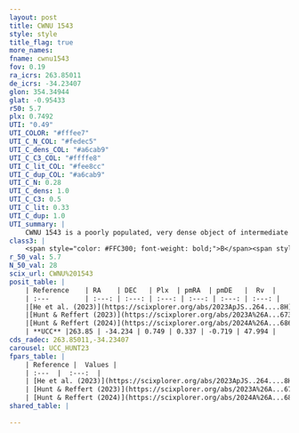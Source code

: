 ```yaml
---
layout: post
title: CWNU 1543
style: style
title_flag: true
more_names: 
fname: cwnu1543
fov: 0.19
ra_icrs: 263.85011
de_icrs: -34.23407
glon: 354.34944
glat: -0.95433
r50: 5.7
plx: 0.7492
UTI: "0.49"
UTI_COLOR: "#fffee7"
UTI_C_N_COL: "#fedec5"
UTI_C_dens_COL: "#a6cab9"
UTI_C_C3_COL: "#ffffe8"
UTI_C_lit_COL: "#fee8cc"
UTI_C_dup_COL: "#a6cab9"
UTI_C_N: 0.28
UTI_C_dens: 1.0
UTI_C_C3: 0.5
UTI_C_lit: 0.33
UTI_C_dup: 1.0
UTI_summary: |
    CWNU 1543 is a poorly populated, very dense object of intermediate C3 quality. It was recently reported in the literature.
class3: |
    <span style="color: #FFC300; font-weight: bold;">B</span><span style="color: #FFC300; font-weight: bold;">B</span>
r_50_val: 5.7
N_50_val: 28
scix_url: CWNU%201543
posit_table: |
    | Reference    | RA    | DEC   | Plx  | pmRA  | pmDE   |  Rv  |
    | :---         | :---: | :---: | :---: | :---: | :---: | :---: |
    |[He et al. (2023)](https://scixplorer.org/abs/2023ApJS..264....8H) | 263.85 | -34.24 | 0.748 | 0.336 | -0.734 | -- |
    |[Hunt & Reffert (2023)](https://scixplorer.org/abs/2023A%26A...673A.114H) | 263.836 | -34.231 | 0.752 | 0.307 | -0.729 | 47.993 |
    |[Hunt & Reffert (2024)](https://scixplorer.org/abs/2024A%26A...686A..42H) | 263.836 | -34.231 | 0.752 | 0.307 | -0.729 | 47.993 |
    | **UCC** |263.85 | -34.234 | 0.749 | 0.337 | -0.719 | 47.994 | 
cds_radec: 263.85011,-34.23407
carousel: UCC_HUNT23
fpars_table: |
    | Reference |  Values |
    | :---  |  :---:  |
    | [He et al. (2023)](https://scixplorer.org/abs/2023ApJS..264....8H) | `A0=2.4, m-M=10.6, logAge=7.25` |
    | [Hunt & Reffert (2023)](https://scixplorer.org/abs/2023A%26A...673A.114H) | `AV50=2.078, diffAV50=0.794, MOD50=10.478, logAge50=7.343` |
    | [Hunt & Reffert (2024)](https://scixplorer.org/abs/2024A%26A...686A..42H) | `MassJ=271.326` |
shared_table: |
    
---
```

